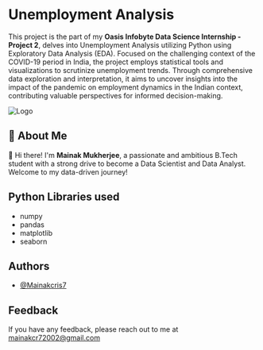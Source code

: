 
# Unemployment Analysis

This project is the part of my **Oasis Infobyte Data Science Internship -  Project 2**, delves into Unemployment Analysis utilizing Python using Exploratory Data Analysis (EDA). Focused on the challenging context of the COVID-19 period in India, the project employs statistical tools and visualizations to scrutinize unemployment trends. Through comprehensive data exploration and interpretation, it aims to uncover insights into the impact of the pandemic on employment dynamics in the Indian context, contributing valuable perspectives for informed decision-making.













![Logo](https://i.pinimg.com/736x/2c/f1/1f/2cf11fe886fc99016a3efd55445ff37c.jpg)


## 🚀 About Me
👋 Hi there! I'm **Mainak Mukherjee**, a passionate and ambitious B.Tech student with a strong drive to become a Data Scientist and Data Analyst. Welcome to my data-driven journey!



## Python Libraries used

- numpy
- pandas
- matplotlib
- seaborn


## Authors

- [@Mainakcris7](https://github.com/Mainakcris7)


## Feedback

If you have any feedback, please reach out to me at mainakcr72002@gmail.com

